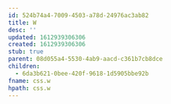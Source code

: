 ```yaml
---
id: 524b74a4-7009-4503-a78d-24976ac3ab82
title: W
desc: ''
updated: 1612939306306
created: 1612939306306
stub: true
parent: 08d055a4-5530-4ab9-aacd-c361b7cb8dce
children:
  - 6da3b621-0bee-420f-9618-1d5905bbe92b
fname: css.w
hpath: css.w
---
```



